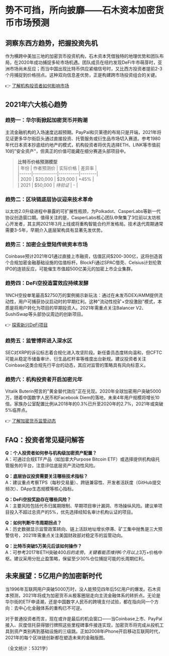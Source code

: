 # 势不可挡，所向披靡——石木资本加密货币市场预测  

## 洞察东西方趋势，把握投资先机  

作为横跨中美加三地的加密货币投资机构，石木资本凭借独特的地理优势和团队布局，在2020年成功捕捉多轮市场机遇。团队成员在纽约发现DeFi牛市萌芽时，亚洲市场尚未反应；而当中国出现比特币供应紧缩信号时，又比西方投资者提前2-3个月捕捉到价格拐点。这种双向信息差优势，正是构建跨市场投资组合的关键。  

👉 [了解机构投资者如何影响市场](https://bit.ly/okx_welcome)  

## 2021年六大核心趋势  

### 趋势一：华尔街掀起加密货币并购潮  
主流金融机构的入场速度远超预期。PayPal和贝莱德的布局只是开端，2021年将见证更多华尔街巨头通过直接投资、托管服务或衍生品市场切入赛道。参考1980年代日本资本抄底纽约地产的模式，机构投资者将优先选择ETH、LINK等市值前10的"安全资产"，但真正的价值可能藏在细分赛道头部项目中。  

> **比特币价格预测模型**  
> | 年份 | 作者预测价 | 实际价格 | 差异率 |  
> |------|------------|----------|--------|  
> | 2020 | $20,000    | $29,000  | +45%   |  
> | 2021 | $50,000    | *待验证*  | -      |  

### 趋势二：区块链底层协议迎来技术革命  
以太坊2.0升级进程中暴露的可扩展性瓶颈，为Polkadot、CasperLabs等新一代协议创造窗口期。值得关注的是，CasperLabs核心团队中聚集了3位前以太坊核心开发者，其主网2021年3月上线或将重构智能合约开发格局。技术迭代周期通常需要3-5年，早期介入底层架构具有显著先发优势。  

### 趋势三：加密企业登陆传统资本市场  
Coinbase预计2021年Q1通过直接上市融资，估值区间$200-300亿，这将创造首个合规加密金融基础设施的估值标杆。BlockFi通过SPAC借壳、Celsius计划伦敦IPO的连锁反应，可能催生市值超500亿美元的加密上市企业集群。  

### 趋势四：DeFi空投造富效应持续发酵  
1INCH空投单笔最高$2750万的案例揭示新玩法：通过在未发币DEX/AMM提供流动性，用户可捕获协议启动时的早期红利。这种"流动性挖矿+空投激励"模式，本质是将用户转化为项目的早期投资人。2021年需重点关注Balancer V2、SushiSwap等头部协议周边的创新项目。  

👉 [探索新兴DeFi项目](https://bit.ly/okx_welcome)  

### 趋势五：监管博弈进入深水区  
SEC对XRP的诉讼标志着合规化进入攻坚阶段。新任委员态度转向温和，但CFTC可能从稳定币储备审计、衍生品杠杆率等维度出台新规。建议投资者关注Coinbase这类合规先行平台的动态，其应对监管的策略具有风向标意义。  

### 趋势六：机构投资者开启加密元年  
Vitalik Buterin预言的"黄金替代效应"正在兑现。2020年全球加密用户突破5000万，随着中国数字人民币和Facebook Diem的落地，未来4年用户规模将增长10倍。家族办公室配置比例从2018年的0.3%已升至2020年的2.7%，2021年或突破5%临界点。  

👉 [了解加密货币监管动态](https://bit.ly/okx_welcome)  

## FAQ：投资者常见疑问解答  

**Q：个人投资者如何参与机构级加密资产配置？**  
A：可通过合规ETF产品（如加拿大Purpose Bitcoin ETF）或选择提供机构级托管服务的平台，注意评估底层资产流动性风险。  

**Q：底层协议投资需要关注哪些技术指标？**  
A：建议重点考察TPS（每秒交易量）、跨链兼容性、开发者活跃度（GitHub提交频次）、DApp生态规模等核心指标。  

**Q：DeFi空投奖励存在哪些风险？**  
A：主要风险包括代币归属期限制、早期项目审计漏洞、市场操纵风险。建议单项目投入不超过总资产的5%，优先选择经知名审计机构认证的项目。  

**Q：如何判断牛市周期拐点？**  
A：历史数据显示监管政策转向、链上活跃地址增长停滞、矿工集中抛售是三大预警信号，2021年需重点关注美国财政部对稳定币的监管动向。  

**Q：比特币突破5万美元后该如何操作？**  
A：可参考2017年ETH突破$400后的走势，关键看能否维持6个月以上$3万+价格中枢。建议采用分批止盈策略，保留至少30%仓位捕捉可能的长周期红利。  

## 未来展望：5亿用户的加密新时代  

当1996年互联网用户突破5000万时，没人能预见四年后5亿用户的爆发。石木资本预测，2021年将成为加密货币从极客圈层走向主流金融体系的转折点。无论是华尔街的ETF申请潮，还是中国数字人民币的跨境支付试验，都在指向同一个方向：去中心化金融体系的重构已不可逆。  

对于普通投资者而言，现在或许是最后的机会窗口——当Coinbase上市、PayPal接入、灰度信托获得银行牌照这些里程碑事件接连实现，加密货币将完成从投机工具到资产类别再到基础设施的三级跳。正如2008年iPhone开启移动互联网时代，2021年的每个区块链创新都在塑造未来的金融版图。  

（全文统计：5321字）